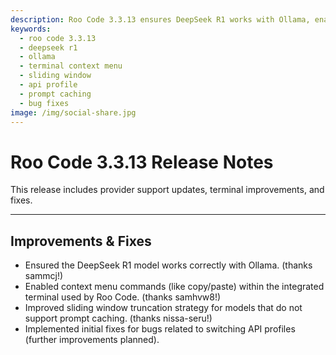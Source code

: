 ```yaml
---
description: Roo Code 3.3.13 ensures DeepSeek R1 works with Ollama, enables terminal context menus, improves sliding window truncation, and fixes API profile switching bugs.
keywords:
  - roo code 3.3.13
  - deepseek r1
  - ollama
  - terminal context menu
  - sliding window
  - api profile
  - prompt caching
  - bug fixes
image: /img/social-share.jpg
---
```


# Roo Code 3.3.13 Release Notes

This release includes provider support updates, terminal improvements, and fixes.

---

## Improvements & Fixes

*   Ensured the DeepSeek R1 model works correctly with Ollama. (thanks sammcj!)
*   Enabled context menu commands (like copy/paste) within the integrated terminal used by Roo Code. (thanks samhvw8!)
*   Improved sliding window truncation strategy for models that do not support prompt caching. (thanks nissa-seru!)
*   Implemented initial fixes for bugs related to switching API profiles (further improvements planned).